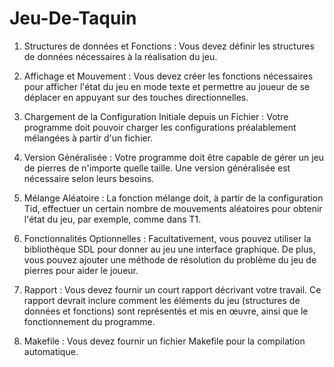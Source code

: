 # Jeu-De-Taquin

1. Structures de données et Fonctions :
Vous devez définir les structures de données nécessaires à la réalisation du jeu.

2. Affichage et Mouvement :
Vous devez créer les fonctions nécessaires pour afficher l'état du jeu en mode texte et permettre au joueur de se déplacer en appuyant sur des touches directionnelles.

3. Chargement de la Configuration Initiale depuis un Fichier :
Votre programme doit pouvoir charger les configurations préalablement mélangées à partir d'un fichier.

4. Version Généralisée :
Votre programme doit être capable de gérer un jeu de pierres de n'importe quelle taille. Une version généralisée est nécessaire selon leurs besoins.

5. Mélange Aléatoire :
La fonction mélange doit, à partir de la configuration Tid, effectuer un certain nombre de mouvements aléatoires pour obtenir l'état du jeu, par exemple, comme dans T1.

6. Fonctionnalités Optionnelles :
Facultativement, vous pouvez utiliser la bibliothèque SDL pour donner au jeu une interface graphique. De plus, vous pouvez ajouter une méthode de résolution du problème du jeu de pierres pour aider le joueur.

7. Rapport :
Vous devez fournir un court rapport décrivant votre travail. Ce rapport devrait inclure comment les éléments du jeu (structures de données et fonctions) sont représentés et mis en œuvre, ainsi que le fonctionnement du programme.

8. Makefile :
Vous devez fournir un fichier Makefile pour la compilation automatique.






